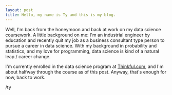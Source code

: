 ```yaml
---
layout: post
title: Hello, my name is Ty and this is my blog.
---
```


Well, I'm back from the honeymoon and back at work on my data science coursework. A little background on me: I'm an industrial engineer by education and recently quit my job as a business consultant type person to pursue a career in data science. With my background in probability and statistics, and my love for programming, data science is kind of a natural leap / career change.

I'm currently enrolled in the data science program at <a href="https://thinkful.com" target="_blank">Thinkful.com</a>, and I'm about halfway through the course as of this post. Anyway, that's enough for now, back to work. 

/ty
